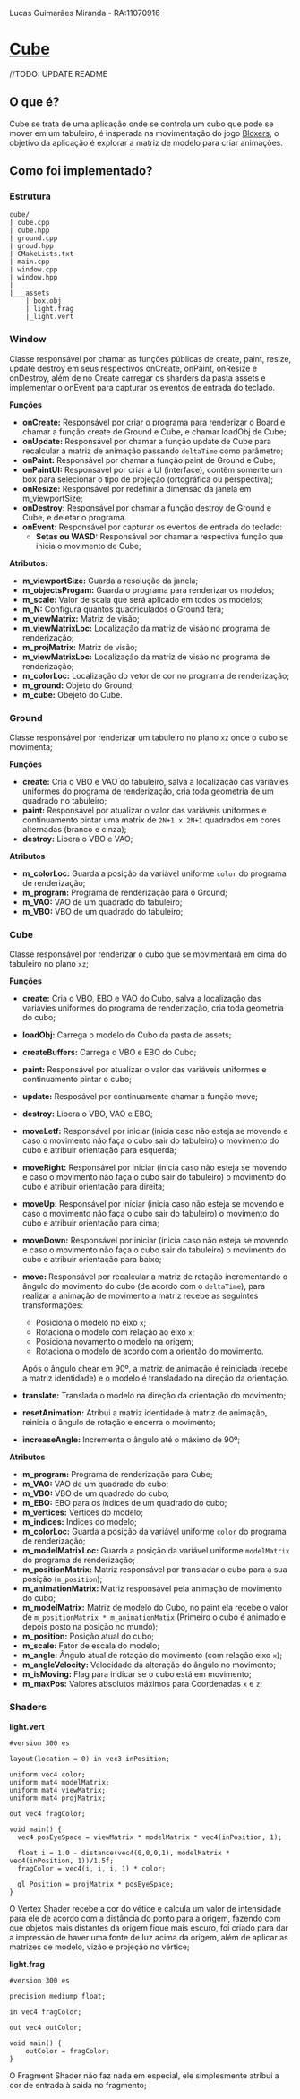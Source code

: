 Lucas Guimarães Miranda - RA:11070916
# [Cube](https://lucasgm22.github.io/cg/cube/)

//TODO: UPDATE README

## O que é?
Cube se trata de uma aplicação onde se controla um cubo que pode se mover em um tabuleiro, é insperada na movimentação do jogo [Bloxers](https://www.addictinggames.com/puzzle/bloxorz), o objetivo da aplicação é explorar a matriz de modelo para criar animações.

## Como foi implementado?

### **Estrutura**
```
cube/
| cube.cpp
| cube.hpp
| ground.cpp
| groud.hpp
| CMakeLists.txt
| main.cpp
| window.cpp
| window.hpp
|
|___assets
    | box.obj
    | light.frag
    |_light.vert
```

### **Window**
Classe responsável por chamar as funções públicas de create, paint, resize, update destroy em seus respectivos onCreate, onPaint, onResize e onDestroy, além de no Create carregar os sharders da pasta assets e implementar o onEvent para capturar os eventos de entrada do teclado.

**Funções**

- **onCreate:** Responsável por criar o programa para renderizar o Board e chamar a função create de Ground e Cube, e chamar loadObj de Cube;
- **onUpdate:** Responsável por chamar a função update de Cube para recalcular a matriz de animação passando `deltaTime` como parâmetro;
- **onPaint:** Responsável por chamar a função paint de Ground e Cube;
- **onPaintUI:** Responsável por criar a UI (interface), contêm somente um box para selecionar o tipo de projeção (ortográfica ou perspectiva);
- **onResize:** Responsável por redefinir a dimensão da janela em m_viewportSize;
- **onDestroy:** Responsável por chamar a função destroy de Ground e Cube, e deletar o programa.
- **onEvent:** Responsável por capturar os eventos de entrada do teclado:
  - **Setas ou WASD:** Responsável por chamar a respectiva função que inicia o movimento de Cube;

**Atributos:**
- **m_viewportSize:** Guarda a resolução da janela;
- **m_objectsProgam:** Guarda o programa para renderizar os modelos;
- **m_scale:** Valor de scala que será aplicado em todos os modelos;
- **m_N:** Configura quantos quadriculados o Ground terá;
- **m_viewMatrix:** Matriz de visão;
- **m_viewMatrixLoc:** Localização da matriz de visão no programa de renderização;
- **m_projMatrix:** Matriz de visão;
- **m_viewMatrixLoc:** Localização da matriz de visão no programa de renderização;
- **m_colorLoc:** Localização do vetor de cor no programa de renderização; 
- **m_ground:** Objeto do Ground;
- **m_cube:** Obejeto do Cube.

### **Ground**
Classe responsável por renderizar um tabuleiro no plano `xz` onde o cubo se movimenta;

**Funções**
- **create:** Cria o VBO e VAO do tabuleiro, salva a localização das variávies uniformes do programa de renderização, cria toda geometria de um quadrado no tabuleiro;
- **paint:** Responsável por atualizar o valor das variáveis uniformes e continuamento pintar uma matrix de `2N+1 x 2N+1` quadrados em cores alternadas (branco e cinza);
- **destroy:** Libera o VBO e VAO;


**Atributos**
- **m_colorLoc:** Guarda a posição da variável uniforme `color` do programa de renderização;
- **m_program:** Programa de renderização para o Ground;
- **m_VAO:** VAO de um quadrado do tabuleiro;
- **m_VBO:** VBO de um quadrado do tabuleiro;

### **Cube**
Classe responsável por renderizar o cubo que se movimentará em cima do tabuleiro no plano `xz`;

**Funções**
- **create:** Cria o VBO, EBO e VAO do Cubo, salva a localização das variávies uniformes do programa de renderização, cria toda geometria do cubo;
- **loadObj:** Carrega o modelo do Cubo da pasta de assets;
- **createBuffers:** Carrega o VBO e EBO do Cubo;
- **paint:** Responsável por atualizar o valor das variáveis uniformes e continuamento pintar o cubo;
- **update:** Resposável por continuamente chamar a função move;
- **destroy:** Libera o VBO, VAO e EBO;
- **moveLetf:** Responsável por iniciar (inicia caso não esteja se movendo e caso o movimento não faça o cubo sair do tabuleiro) o movimento do cubo e atribuir orientação para esquerda;
- **moveRight:** Responsável por iniciar (inicia caso não esteja se movendo e caso o movimento não faça o cubo sair do tabuleiro) o movimento do cubo e atribuir orientação para direita;
- **moveUp:** Responsável por iniciar (inicia caso não esteja se movendo e caso o movimento não faça o cubo sair do tabuleiro) o movimento do cubo e atribuir orientação para cima;
- **moveDown:** Responsável por iniciar (inicia caso não esteja se movendo e caso o movimento não faça o cubo sair do tabuleiro) o movimento do cubo e atribuir orientação para baixo;
- **move:** Responsável por recalcular a matriz de rotação incrementando o ângulo do movimento do cubo (de acordo com o `deltaTime`), para realizar a animação de movimento a matriz  recebe as seguintes transformações:
    - Posiciona o modelo no eixo `x`;
    - Rotaciona o modelo com relação ao eixo `x`;
    - Posiciona novamento o modelo na origem;
    - Rotaciona o modelo de acordo com a orientão do movimento.

    Após o ângulo chear em 90º, a matriz de animação é reiniciada (recebe a matriz identidade) e o modelo é transladado na direção da orientação.
- **translate:** Translada o modelo na direção da orientação do movimento;
- **resetAnimation:** Atribui a matriz identidade à matriz de animação, reinicia o ângulo de rotação e encerra o movimento;
- **increaseAngle:** Incrementa o ângulo até o máximo de 90º;

**Atributos**

- **m_program:** Programa de renderização para Cube;
- **m_VAO:** VAO de um quadrado do cubo;
- **m_VBO:** VBO de um quadrado do cubo;
- **m_EBO:** EBO para os índices de um quadrado do cubo;
- **m_vertices:** Vertices do modelo;
- **m_indices:** Indices do modelo;
- **m_colorLoc:** Guarda a posição da variável uniforme `color` do programa de renderização;
- **m_modelMatrixLoc:** Guarda a posição da variável uniforme `modelMatrix` do programa de renderização;
- **m_positionMatrix:** Matriz responsável por transladar o cubo para a sua posição (`m_position`);
- **m_animationMatrix:** Matriz responsável pela animação de movimento do cubo;
- **m_modelMatrix:** Matriz de modelo do Cubo, no paint ela recebe o valor de `m_positionMatrix * m_animationMatix` (Primeiro o cubo é animado e depois posto na posição no mundo);
- **m_position:** Posição atual do cubo;
- **m_scale:** Fator de escala do modelo;
- **m_angle:** Ângulo atual de rotação do movimento (com relação eixo `x`);
- **m_angleVelocity:** Velocidade da alteração do ângulo no movimento;
- **m_isMoving:** Flag para indicar se o cubo está em movimento;
- **m_maxPos:** Valores absolutos máximos para Coordenadas `x` e `z`;

### Shaders

**light.vert**
```
#version 300 es

layout(location = 0) in vec3 inPosition;

uniform vec4 color;
uniform mat4 modelMatrix;
uniform mat4 viewMatrix;
uniform mat4 projMatrix;

out vec4 fragColor;

void main() {
  vec4 posEyeSpace = viewMatrix * modelMatrix * vec4(inPosition, 1);

  float i = 1.0 - distance(vec4(0,0,0,1), modelMatrix * vec4(inPosition, 1))/1.5f;
  fragColor = vec4(i, i, i, 1) * color;

  gl_Position = projMatrix * posEyeSpace;
}
```
O Vertex Shader recebe a cor do vétice e calcula um valor de intensidade para ele de acordo com a distância do ponto para a origem, fazendo com que objetos mais distantes da origem fique mais escuro, foi criado para dar a impressão de haver uma fonte de luz acima da origem, além de aplicar as matrizes de modelo, vizão e projeção no vértice;

**light.frag**

```
#version 300 es

precision mediump float;

in vec4 fragColor;

out vec4 outColor;

void main() {
    outColor = fragColor;
}
```
O Fragment Shader não faz nada em especial, ele simplesmente atribui a cor de entrada à saida no fragmento;

